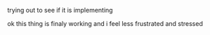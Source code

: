 trying out to see if it is implementing

ok this thing is finaly working and i feel less frustrated and stressed